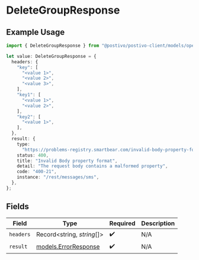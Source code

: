 # DeleteGroupResponse

## Example Usage

```typescript
import { DeleteGroupResponse } from "@postivo/postivo-client/models/operations";

let value: DeleteGroupResponse = {
  headers: {
    "key": [
      "<value 1>",
      "<value 2>",
      "<value 3>",
    ],
    "key1": [
      "<value 1>",
      "<value 2>",
    ],
    "key2": [
      "<value 1>",
    ],
  },
  result: {
    type:
      "https://problems-registry.smartbear.com/invalid-body-property-format",
    status: 400,
    title: "Invalid Body property format",
    detail: "The request body contains a malformed property",
    code: "400-21",
    instance: "/rest/messages/sms",
  },
};
```

## Fields

| Field                                                 | Type                                                  | Required                                              | Description                                           |
| ----------------------------------------------------- | ----------------------------------------------------- | ----------------------------------------------------- | ----------------------------------------------------- |
| `headers`                                             | Record<string, *string*[]>                            | :heavy_check_mark:                                    | N/A                                                   |
| `result`                                              | [models.ErrorResponse](../../models/errorresponse.md) | :heavy_check_mark:                                    | N/A                                                   |